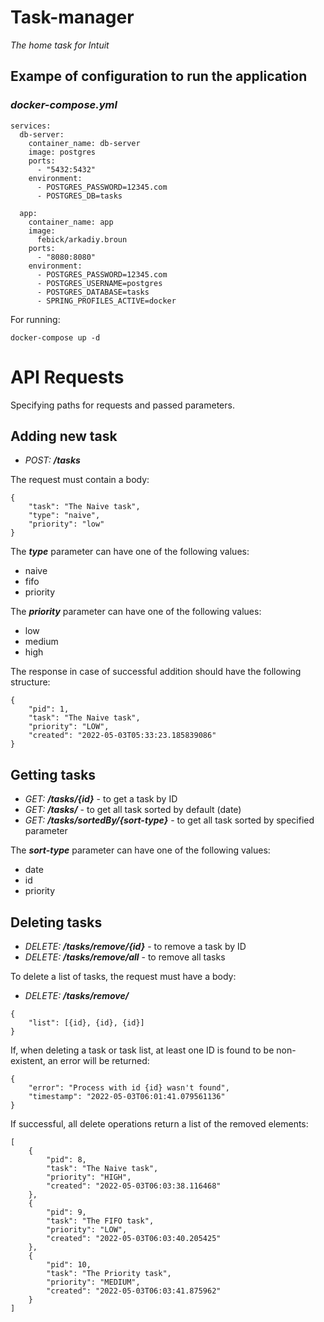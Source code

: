 # Task-manager
_The home task for Intuit_

## Exampe of configuration to run the application
### _docker-compose.yml_
```
services:
  db-server:
    container_name: db-server
    image: postgres
    ports: 
      - "5432:5432"
    environment:
      - POSTGRES_PASSWORD=12345.com
      - POSTGRES_DB=tasks

  app:
    container_name: app
    image:
      febick/arkadiy.broun
    ports:
      - "8080:8080"
    environment:
      - POSTGRES_PASSWORD=12345.com
      - POSTGRES_USERNAME=postgres
      - POSTGRES_DATABASE=tasks
      - SPRING_PROFILES_ACTIVE=docker
```
For running:
```
docker-compose up -d
```

# API Requests
Specifying paths for requests and passed parameters.

## Adding new task
* _POST: **/tasks**_

The request must contain a body:
```
{
    "task": "The Naive task",
    "type": "naive",
    "priority": "low"
}
```
The **_type_** parameter can have one of the following values: 
* naive
* fifo
* priority

The **_priority_** parameter can have one of the following values: 
* low
* medium
* high

The response in case of successful addition should have the following structure:
```
{
    "pid": 1,
    "task": "The Naive task",
    "priority": "LOW",
    "created": "2022-05-03T05:33:23.185839086"
}
```
## Getting tasks
* _GET: **/tasks/{id}**_ - to get a task by ID
* _GET: **/tasks/**_ - to get all task sorted by default (date)
* _GET: **/tasks/sortedBy/{sort-type}**_ - to get all task sorted by specified parameter

The **_sort-type_** parameter can have one of the following values: 
* date
* id
* priority

## Deleting tasks
* _DELETE: **/tasks/remove/{id}**_ - to remove a task by ID
* _DELETE: **/tasks/remove/all**_ - to remove all tasks

To delete a list of tasks, the request must have a body:
* _DELETE: **/tasks/remove/**_ 
```
{
    "list": [{id}, {id}, {id}]
}
```
If, when deleting a task or task list, at least one ID is found to be non-existent, an error will be returned:
```
{
    "error": "Process with id {id} wasn't found",
    "timestamp": "2022-05-03T06:01:41.079561136"
}
```
If successful, all delete operations return a list of the removed elements:
```
[
    {
        "pid": 8,
        "task": "The Naive task",
        "priority": "HIGH",
        "created": "2022-05-03T06:03:38.116468"
    },
    {
        "pid": 9,
        "task": "The FIFO task",
        "priority": "LOW",
        "created": "2022-05-03T06:03:40.205425"
    },
    {
        "pid": 10,
        "task": "The Priority task",
        "priority": "MEDIUM",
        "created": "2022-05-03T06:03:41.875962"
    }
]
```
